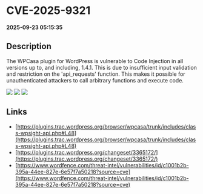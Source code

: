 # CVE-2025-9321

**2025-09-23 05:15:35**

## Description
The WPCasa plugin for WordPress is vulnerable to Code Injection in all versions up to, and including, 1.4.1. This is due to insufficient input validation and restriction on the 'api_requests' function. This makes it possible for unauthenticated attackers to call arbitrary functions and execute code.

![](https://img.shields.io/static/v1?label=Score&message=9.8&color=red)
![](https://img.shields.io/static/v1?label=Severity&message=CRITICAL&color=red)
![](https://img.shields.io/static/v1?label=CWE&message=RCE&color=green)

## Links
- [https://plugins.trac.wordpress.org/browser/wpcasa/trunk/includes/class-wpsight-api.php#L48](https://plugins.trac.wordpress.org/browser/wpcasa/trunk/includes/class-wpsight-api.php#L48)
- [https://plugins.trac.wordpress.org/changeset/3365172/](https://plugins.trac.wordpress.org/changeset/3365172/)
- [https://www.wordfence.com/threat-intel/vulnerabilities/id/c1001b2b-395a-44ee-827e-6e57f7a50218?source=cve](https://www.wordfence.com/threat-intel/vulnerabilities/id/c1001b2b-395a-44ee-827e-6e57f7a50218?source=cve)
